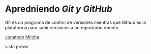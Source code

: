 # Apredniendo _Git y GitHub_

Git es un programa de control de versiones mientras que Github es la plataforma para subir versiones a un repositorio remoto.

[Jonathan Mircha](https://youtube.com/jonmircha/videos)

vista previa